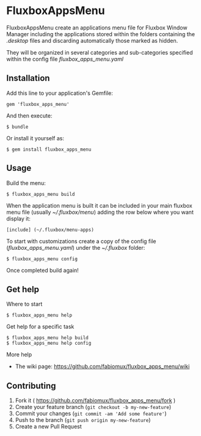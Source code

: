 # FluxboxAppsMenu

FluxboxAppsMenu create an applications menu file for Fluxbox Window Manager
including the applications stored within the folders containing the
_.desktop_ files and discarding automatically those marked as hidden.

They will be organized in several categories and sub-categories specified
within the config file *fluxbox_apps_menu.yaml*


## Installation

Add this line to your application's Gemfile:

    gem 'fluxbox_apps_menu'

And then execute:

    $ bundle

Or install it yourself as:

    $ gem install fluxbox_apps_menu

## Usage

Build the menu:

    $ fluxbox_apps_menu build

When the application menu is built it can be included in your main fluxbox menu file 
(usually *~/.fluxbox/menu*) adding the row below where you want display it:

    [include] (~/.fluxbox/menu-apps)


To start with customizations create a copy of the config file (*fluxbox_apps_menu.yaml*) 
under the _~/.fluxbox_ folder:

    $ fluxbox_apps_menu config

Once completed build again!

## Get help

Where to start

    $ fluxbox_apps_menu help
    
Get help for a specific task

    $ fluxbox_apps_menu help build
    $ fluxbox_apps_menu help config
    
More help

- The wiki page: https://github.com/fabiomux/fluxbox_apps_menu/wiki

## Contributing

1. Fork it ( https://github.com/fabiomux/fluxbox_apps_menu/fork )
2. Create your feature branch (`git checkout -b my-new-feature`)
3. Commit your changes (`git commit -am 'Add some feature'`)
4. Push to the branch (`git push origin my-new-feature`)
5. Create a new Pull Request
